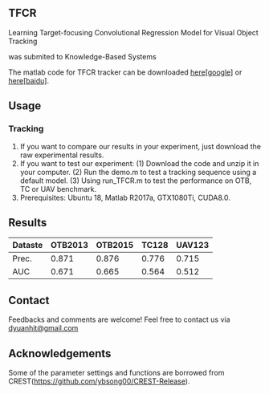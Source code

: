 ## TFCR
Learning Target-focusing Convolutional Regression Model for Visual Object Tracking

was submited to Knowledge-Based Systems

The matlab code for TFCR tracker can be downloaded [here[google]](https://drive.google.com/open?id=1DCou-KvSj9joI68KwynWGIzJ3XY-lr06) or [here[baidu]]().

## Usage
### Tracking
1. If you want to compare our results in your experiment, just download the raw experimental results.
2. If you want to test our experiment:
   (1) Download the code and unzip it in your computer.
   (2) Run the demo.m to test a tracking sequence using a default model.
   (3) Using run_TFCR.m to test the performance on OTB, TC or UAV benchmark.
3. Prerequisites: Ubuntu 18, Matlab R2017a, GTX1080Ti, CUDA8.0.


## Results
| Dataste | OTB2013 | OTB2015 | TC128 | UAV123 |
| --------| --------| ------- | ------ | ----- | 
| Prec.   | 0.871   | 0.876   | 0.776  | 0.715 |
| AUC     | 0.671   | 0.665   | 0.564  | 0.512 | 


## Contact
Feedbacks and comments are welcome! Feel free to contact us via dyuanhit@gmail.com


## Acknowledgements
Some of the parameter settings and functions are borrowed from CREST(https://github.com/ybsong00/CREST-Release). 
